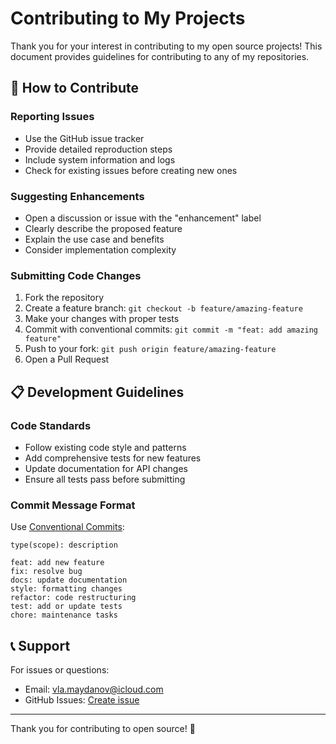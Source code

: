 # Contributing to My Projects

Thank you for your interest in contributing to my open source projects! This document provides guidelines for contributing to any of my repositories.

## 🤝 How to Contribute

### Reporting Issues
- Use the GitHub issue tracker
- Provide detailed reproduction steps
- Include system information and logs
- Check for existing issues before creating new ones

### Suggesting Enhancements
- Open a discussion or issue with the "enhancement" label
- Clearly describe the proposed feature
- Explain the use case and benefits
- Consider implementation complexity

### Submitting Code Changes
1. Fork the repository
2. Create a feature branch: `git checkout -b feature/amazing-feature`
3. Make your changes with proper tests
4. Commit with conventional commits: `git commit -m "feat: add amazing feature"`
5. Push to your fork: `git push origin feature/amazing-feature`
6. Open a Pull Request

## 📋 Development Guidelines

### Code Standards
- Follow existing code style and patterns
- Add comprehensive tests for new features
- Update documentation for API changes
- Ensure all tests pass before submitting

### Commit Message Format
Use [Conventional Commits](https://www.conventionalcommits.org/):
```
type(scope): description

feat: add new feature
fix: resolve bug
docs: update documentation
style: formatting changes
refactor: code restructuring
test: add or update tests
chore: maintenance tasks
```

## 📞 Support

For issues or questions:
- Email: vla.maydanov@icloud.com
- GitHub Issues: [Create issue](https://github.com/vlamay/issues)

---

Thank you for contributing to open source! 🚀
